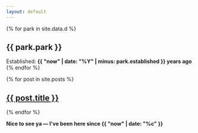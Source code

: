 ```yaml
---
layout: default
---
```


{% for park in site.data.d %}
  <h2>{{ park.park }}</h2>
  Established: <b>{{ "now" | date: "%Y" | minus: park.established }} years ago</b>
{% endfor %}

{% for post in site.posts %}
  <h2><a href="{{ post.url }}">{{ post.title }}</a></h2>
{% endfor %}

<b>Nice to see ya — I've been here since {{ "now" | date: "%c" }}</b>